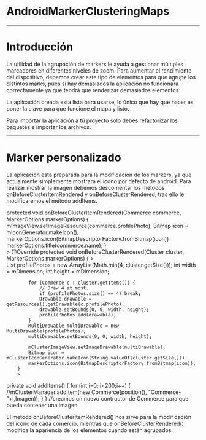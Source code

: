 **AndroidMarkerClusteringMaps**
=================== 
----------
Introducción
===================
La utilidad de la agrupación de markers le ayuda a gestionar múltiples marcadores en diferentes niveles de zoom.
Para aumentar el rendimiento del dispositivo, debemos crear este tipo de elementos para que agrupe los distintos marks, pues si hay demasiados la aplicación no funcionara correctamente ya que tendrá que renderizar demasiados elementos.

La aplicación creada esta lista para usarse, lo único que hay que hacer es poner la clave para que funcione el mapa y listo.

Para importar la aplicación a tú proyecto solo debes refactorizar los paquetes e importar los archivos.

----------
Marker personalizado
===================
La aplicación esta preparada para la modificación de los markers, ya que actualmente simplemente mostrara el icono por defecto de android.
Para realizar mostrar la imagen debemos descomentar los métodos onBeforeClusterItemRendered y onBeforeClusterRendered, tras ello le modificaremos el método addItems.

> 
protected void onBeforeClusterItemRendered(Commerce commerce, MarkerOptions markerOptions) {            
            mImageView.setImageResource(commerce.profilePhoto);
            Bitmap icon = mIconGenerator.makeIcon();
            markerOptions.icon(BitmapDescriptorFactory.fromBitmap(icon))
            markerOptions.title(commerce.name);
        }      
        >
        @Override
        protected void onBeforeClusterRendered(Cluster<Commerce> cluster, MarkerOptions markerOptions) {
        >    
            List<Drawable> profilePhotos = new ArrayList<Drawable>(Math.min(4, cluster.getSize()));
            int width = mDimension;
            int height = mDimension;
>
            for (Commerce c : cluster.getItems()) {
                // Draw 4 at most.
                if (profilePhotos.size() == 4) break;
                Drawable drawable = getResources().getDrawable(c.profilePhoto);
                drawable.setBounds(0, 0, width, height);
                profilePhotos.add(drawable);
            }
            MultiDrawable multiDrawable = new MultiDrawable(profilePhotos);
            multiDrawable.setBounds(0, 0, width, height);
>
            mClusterImageView.setImageDrawable(multiDrawable);
            Bitmap icon = mClusterIconGenerator.makeIcon(String.valueOf(cluster.getSize()));
            markerOptions.icon(BitmapDescriptorFactory.fromBitmap(icon));
        }
        >
private void addItems() {
        for (int i=0; i<200;i++) {
                        //mClusterManager.addItem(new Commerce(position(), "Commerce-"+i,Imagen));
        }
}
//creamos un nuevo contructor de Commerce para que pueda contener una imagen.

El metodo onBeforeClusterItemRendered() nos sirve para la modificación del icono de cada comercio, mientras que onBeforeClusterRendered() modifica la apariencia de los elementos cuando están agrupados.

